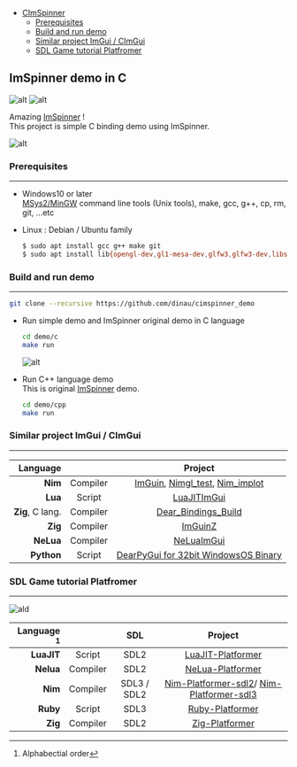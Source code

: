 <!-- START doctoc generated TOC please keep comment here to allow auto update -->
<!-- DON'T EDIT THIS SECTION, INSTEAD RE-RUN doctoc TO UPDATE -->


- [CImSpinner](#cimspinner)
  - [Prerequisites](#prerequisites)
  - [Build and run demo](#build-and-run-demo)
  - [Similar project ImGui / CImGui](#similar-project-imgui--cimgui)
  - [SDL Game tutorial Platfromer](#sdl-game-tutorial-platfromer)

<!-- END doctoc generated TOC please keep comment here to allow auto update -->

## ImSpinner demo in C

![alt](https://github.com/dinau/cimspinner/actions/workflows/windows.yml/badge.svg)
![alt](https://github.com/dinau/cimspinner/actions/workflows/linux.yml/badge.svg) 

Amazing [ImSpinner](https://github.com/dalerank/imspinner) !  
This project is simple C binding demo using ImSpinner.

![alt](img/cimspinner.gif)

### Prerequisites

---

- Windows10 or later  
[MSys2/MinGW](https://www.msys2.org/) command line tools (Unix tools), make, gcc, g++, cp, rm, git, ...etc
- Linux : Debian / Ubuntu family  

  ```sh
  $ sudo apt install gcc g++ make git 
  $ sudo apt install lib{opengl-dev,gl1-mesa-dev,glfw3,glfw3-dev,libsdl2-dev}
  ```

### Build and run demo

---

```sh
git clone --recursive https://github.com/dinau/cimspinner_demo
```

- Run simple demo and ImSpinner original demo in C language 

   ```sh
   cd demo/c
   make run
   ```

   ![alt ](img/cimspinner_demo.png)

- Run C++ language demo  
This is original [ImSpinner](https://github.com/dalerank/imspinner)  demo.

   ```sh
   cd demo/cpp
   make run
   ```

### Similar project ImGui / CImGui

---

| Language             |          | Project                                                                                                                                         |
| -------------------: | :---:    | :----------------------------------------------------------------:                                                                              |
| **Nim**              | Compiler | [ImGuin](https://github.com/dinau/imguin), [Nimgl_test](https://github.com/dinau/nimgl_test), [Nim_implot](https://github.com/dinau/nim_implot) |
| **Lua**              | Script   | [LuaJITImGui](https://github.com/dinau/luajitImGui)                                                                                             |
| **Zig**, C lang.     | Compiler | [Dear_Bindings_Build](https://github.com/dinau/dear_bindings_build)                                                                             |
| **Zig**              | Compiler | [ImGuinZ](https://github.com/dinau/imguinz)                                                                                                     |
| **NeLua**            | Compiler | [NeLuaImGui](https://github.com/dinau/neluaImGui)                                                                                               |
| **Python**           | Script   | [DearPyGui for 32bit WindowsOS Binary](https://github.com/dinau/DearPyGui32/tree/win32)                                                         |

### SDL Game tutorial Platfromer

---

![ald](https://github.com/dinau/nelua-platformer/raw/main/img/platformer-nelua-sdl2.gif)

| Language    [^order] |          | SDL         | Project                                                                                                                                               |
| -------------------: | :---:    | :---:       | :----------------------------------------------------------------:                                                                                    |
| **LuaJIT**           | Script   | SDL2        | [LuaJIT-Platformer](https://github.com/dinau/luajit-platformer)
| **Nelua**            | Compiler | SDL2        | [NeLua-Platformer](https://github.com/dinau/nelua-platformer)
| **Nim**              | Compiler | SDL3 / SDL2 | [Nim-Platformer-sdl2](https://github.com/def-/nim-platformer)/ [Nim-Platformer-sdl3](https://github.com/dinau/sdl3_nim/tree/main/examples/platformer) |
| **Ruby**             | Script   | SDL3        | [Ruby-Platformer](https://github.com/dinau/ruby-platformer)                                                                                           |
| **Zig**              | Compiler | SDL2        | [Zig-Platformer](https://github.com/dinau/zig-platformer)                                                                                             |

[^order]: Alphabectial order
